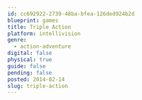 ```yaml
---
id: cc692922-2739-48ba-bfea-126ded924b2d
blueprint: games
title: Triple Action
platform: intellivision
genre:
  - action-adventure
digital: false
physical: true
guide: false
pending: false
posted: 2014-02-14
slug: triple-action
---
```


